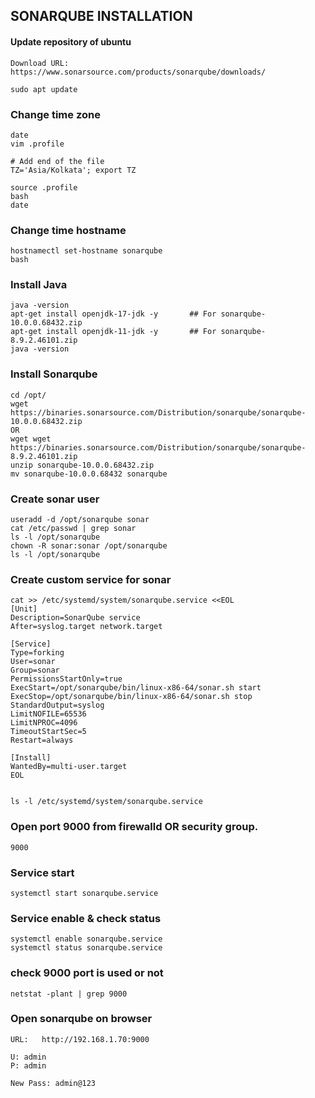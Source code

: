 ## SONARQUBE INSTALLATION

#### Update repository of ubuntu
```
Download URL:  https://www.sonarsource.com/products/sonarqube/downloads/

sudo apt update
```

### Change time zone
```
date
vim .profile

# Add end of the file
TZ='Asia/Kolkata'; export TZ

source .profile
bash
date
```

### Change time hostname
```
hostnamectl set-hostname sonarqube
bash
```

### Install Java
```
java -version
apt-get install openjdk-17-jdk -y       ## For sonarqube-10.0.0.68432.zip
apt-get install openjdk-11-jdk -y       ## For sonarqube-8.9.2.46101.zip
java -version         
```

### Install Sonarqube
```
cd /opt/
wget https://binaries.sonarsource.com/Distribution/sonarqube/sonarqube-10.0.0.68432.zip
OR
wget wget https://binaries.sonarsource.com/Distribution/sonarqube/sonarqube-8.9.2.46101.zip
unzip sonarqube-10.0.0.68432.zip
mv sonarqube-10.0.0.68432 sonarqube
```

### Create sonar user
```
useradd -d /opt/sonarqube sonar
cat /etc/passwd | grep sonar
ls -l /opt/sonarqube
chown -R sonar:sonar /opt/sonarqube
ls -l /opt/sonarqube
```

### Create custom service for sonar
```
cat >> /etc/systemd/system/sonarqube.service <<EOL
[Unit]
Description=SonarQube service
After=syslog.target network.target

[Service]
Type=forking
User=sonar
Group=sonar
PermissionsStartOnly=true
ExecStart=/opt/sonarqube/bin/linux-x86-64/sonar.sh start 
ExecStop=/opt/sonarqube/bin/linux-x86-64/sonar.sh stop
StandardOutput=syslog
LimitNOFILE=65536
LimitNPROC=4096
TimeoutStartSec=5
Restart=always

[Install]
WantedBy=multi-user.target
EOL


ls -l /etc/systemd/system/sonarqube.service
```

### Open port 9000 from firewalld OR security group.
```
9000
```

### Service start
```
systemctl start sonarqube.service
```

### Service enable & check status
```
systemctl enable sonarqube.service
systemctl status sonarqube.service
```

### check 9000 port is used or not
```
netstat -plant | grep 9000
```

### Open sonarqube on browser
```
URL:   http://192.168.1.70:9000

U: admin
P: admin

New Pass: admin@123
```
